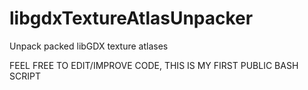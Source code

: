 # libgdxTextureAtlasUnpacker
Unpack packed libGDX texture atlases

FEEL FREE TO EDIT/IMPROVE CODE, THIS IS MY FIRST PUBLIC BASH SCRIPT
